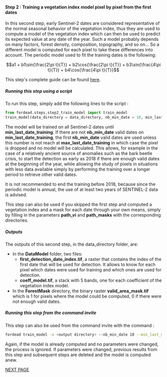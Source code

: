 #### Step 2 : Training a vegetation index model pixel by pixel from the first dates

In this second step, early Sentinel-2 dates are considered representative of the normal seasonal behavior of the vegetation index, thus they are used to compute a model of the vegetation index which can then be used to predict its expected value at any date of the year. Such a model probably depends on many factors, forest density, composition, topography, and so on... So a different model is computed for each pixel to take these differences into account. The periodic model used to fit the training dates is the following:
```math
a1 + b1\sin{\frac{2\pi t}{T}} + b2\cos{\frac{2\pi t}{T}} + b3\sin{\frac{4\pi t}{T}} + b4\cos{\frac{4\pi t}{T}}
```
This step's complete guide can be found [here](https://fordead.gitlab.io/fordead_package/docs/user_guides/english/02_train_model/).

##### Running this step using a script

To run this step, simply add the following lines to the script :
```python
from fordead.steps.step2_train_model import train_model
train_model(data_directory = data_directory, nb_min_date = 10, min_last_date_training="2018-01-01", max_last_date_training="2018-06-01")
```

The model will be trained on all Sentinel-2 dates until **min_last_date_training**. If there are not **nb_min_date** valid dates on **min_last_date_training**, the first **nb_min_date** valid dates are used unless this number is not reach at **max_last_date_training** in which case the pixel is dropped and no model will be calculated. This allows, for example in the case of a relatively ancient source of anomalies such as the bark beetle crisis, to start the detection as early as 2018 if there are enough valid dates at the beginning of the year, while allowing the study of pixels in situations with less data available simply by performing the training over a longer period to retrieve other valid dates. 

It is not recommended to end the training before 2018, because since the periodic model is annual, the use of at least two years of SENTINEL-2 data is advised.

This step can also be used if you skipped the first step and computed a vegetation index and a mask for each date through your own means, simply by filling in the parameters **path_vi** and **path_masks** with the corresponding directories.

##### Outputs

The outputs of this second step, in the data_directory folder, are:
- In the **DataModel** folder, two files:
    - **first_detection_date_index.tif**, a raster that contains the index of the first date that will be used for detection. It allows to know for each pixel which dates were used for training and which ones are used for detection.
    - **coeff_model.tif**, a stack with 5 bands, one for each coefficient of the vegetation index model.
- In the **ForestMask** directory, the binary raster **valid_area_mask.tif** which is 1 for pixels where the model could be computed, 0 if there were not enough valid dates.

##### Running this step from the command invite

This step can also be used from the command invite with the command :

```bash
fordead train_model -o <output directory> --nb_min_date 10 --min_last_date_training 2018-01-01 --max_last_date_training 2018-06-01
```
Again, if the model is already computed and no parameters were changed, the process is ignored. If parameters were changed, previous results from this step and subsequent steps are deleted and the model is computed anew.

[NEXT PAGE](https://fordead.gitlab.io/fordead_package/docs/Tutorial/03_decline_detection)